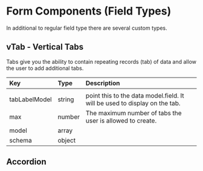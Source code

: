 # Form Components \(Field Types\)

In additional to regular field type there are several custom types.

## vTab - Vertical Tabs

Tabs give you the ability to contain repeating records \(tab\) of data and allow the user to add additional tabs.



| Key | Type | Description |
| :--- | :--- | :--- |
|  |  |  |
| tabLabelModel | string | point this to the data model.field. It will be used to display on the tab.  |
| max | number | The maximum number of tabs the user is allowed to create. |
| model | array |  |
| schema | object |  |



## Accordion



